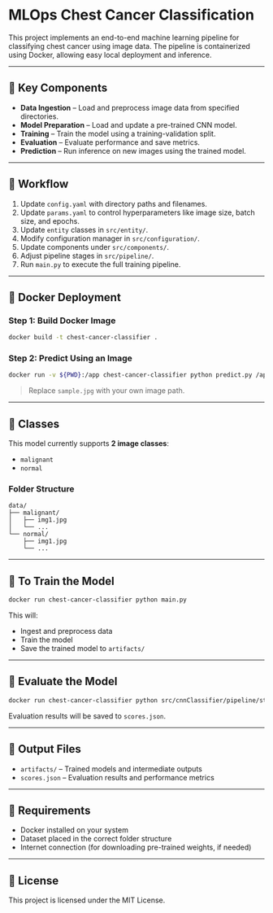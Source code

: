 # MLOps Chest Cancer Classification

This project implements an end-to-end machine learning pipeline for classifying chest cancer using image data. The pipeline is containerized using Docker, allowing easy local deployment and inference.

---

## 🔹 Key Components

- **Data Ingestion** – Load and preprocess image data from specified directories.
- **Model Preparation** – Load and update a pre-trained CNN model.
- **Training** – Train the model using a training-validation split.
- **Evaluation** – Evaluate performance and save metrics.
- **Prediction** – Run inference on new images using the trained model.

---

## 🔹 Workflow

1. Update `config.yaml` with directory paths and filenames.
2. Update `params.yaml` to control hyperparameters like image size, batch size, and epochs.
3. Update `entity` classes in `src/entity/`.
4. Modify configuration manager in `src/configuration/`.
5. Update components under `src/components/`.
6. Adjust pipeline stages in `src/pipeline/`.
7. Run `main.py` to execute the full training pipeline.

---

## 🔹 Docker Deployment

### Step 1: Build Docker Image

```bash
docker build -t chest-cancer-classifier .
```

### Step 2: Predict Using an Image

```bash
docker run -v ${PWD}:/app chest-cancer-classifier python predict.py /app/sample.jpg
```

> Replace `sample.jpg` with your own image path.

---

## 🔹 Classes

This model currently supports **2 image classes**:

- `malignant`
- `normal`

### Folder Structure

```
data/
├── malignant/
│   ├── img1.jpg
│   └── ...
└── normal/
    ├── img1.jpg
    └── ...
```

---

## 🔹 To Train the Model

```bash
docker run chest-cancer-classifier python main.py
```

This will:
- Ingest and preprocess data
- Train the model
- Save the trained model to `artifacts/`

---

## 🔹 Evaluate the Model

```bash
docker run chest-cancer-classifier python src/cnnClassifier/pipeline/stage_04_model_evaluation.py
```

Evaluation results will be saved to `scores.json`.

---

## 🔹 Output Files

- `artifacts/` – Trained models and intermediate outputs
- `scores.json` – Evaluation results and performance metrics

---

## 🔹 Requirements

- Docker installed on your system
- Dataset placed in the correct folder structure
- Internet connection (for downloading pre-trained weights, if needed)

---

## 🔹 License

This project is licensed under the MIT License.



